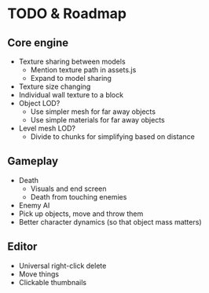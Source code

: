 TODO & Roadmap
==============

Core engine
-----------

* Texture sharing between models
	- Mention texture path in assets.js
	- Expand to model sharing
* Texture size changing
* Individual wall texture to a block
* Object LOD?
	- Use simpler mesh for far away objects
	- Use simple materials for far away objects
* Level mesh LOD?
	- Divide to chunks for simplifying based on distance


Gameplay
--------

* Death
	- Visuals and end screen
	- Death from touching enemies
* Enemy AI
* Pick up objects, move and throw them
* Better character dynamics (so that object mass matters)


Editor
------

* Universal right-click delete
* Move things
* Clickable thumbnails

